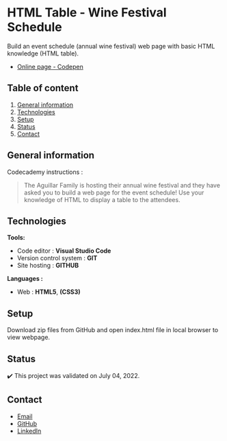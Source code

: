 # HTML Table - Wine Festival Schedule

Build an event schedule (annual wine festival) web page with basic HTML knowledge (HTML table). 
- [Online page - Codepen](https://codepen.io/ByronMike/pen/vYjvRxj)

## Table of content
1. [General information](#General-information)
2. [Technologies](#Technologies)
3. [Setup](#Setup)
4. [Status](#Status)
5. [Contact](#Contact)

## General information

Codecademy instructions :
> The Aguillar Family is hosting their annual wine festival and they have asked you to build a web page for the event schedule! Use your knowledge of HTML to display a table to the attendees.

## Technologies
**Tools:**
 * Code editor : **Visual Studio Code**
 * Version control system : **GIT**
 * Site hosting : **GITHUB**
  
**Languages :**
 * Web : **HTML5**, **(CSS3)**
 

## Setup
Download zip files from GitHub and open index.html file in local browser to view webpage.

## Status
:heavy_check_mark: This project was validated on July 04, 2022.

## Contact
* [Email](mailto:auger.michaell@gmail.com)
* [GitHub](https://github.com/ByronMike)
* [LinkedIn](https://www.linkedin.com/in/auger-michael/)
